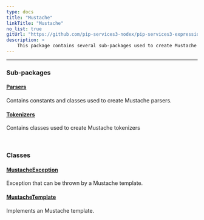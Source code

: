 ```yaml
---
type: docs
title: "Mustache"
linkTitle: "Mustache"
no_list: true
gitUrl: "https://github.com/pip-services3-nodex/pip-services3-expressions-nodex"
description: >
    This package contains several sub-packages used to create Mustache templates, parsers and tokenizers.
---
```

---
<div class="module-body"> 

### Sub-packages

#### [Parsers](parsers)
Contains constants and classes used to create Mustache parsers.

#### [Tokenizers](tokenizers)
Contains classes used to create Mustache tokenizers

<br>

### Classes

#### [MustacheException](mustache_exception)
Exception that can be thrown by a Mustache template.

#### [MustacheTemplate](mustache_template)
Implements an Mustache template.


</div>

